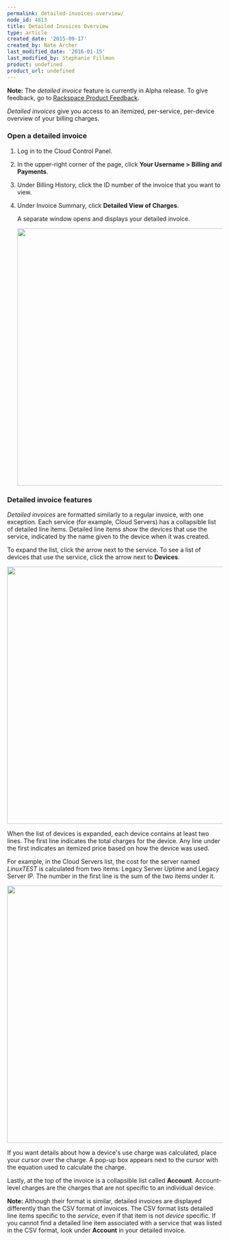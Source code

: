 ```yaml
---
permalink: detailed-invoices-overview/
node_id: 4813
title: Detailed Invoices Overview
type: article
created_date: '2015-09-17'
created_by: Nate Archer
last_modified_date: '2016-01-15'
last_modified_by: Stephanie Fillmon
product: undefined
product_url: undefined
---
```


**Note:** The *detailed invoice* feature is currently in Alpha release.
To give feedback, go to [Rackspace Product Feedback](http://feedback.rackspace.com/forums/258797-mycloud-cloud-control-panel/category/86622-billing).

*Detailed invoices* give you access to an itemized, per-service,
per-device overview of your billing charges.

### Open a detailed invoice

1.  Log in to the Cloud Control Panel.

2.  In the upper-right corner of the page, click **Your
    Username > Billing and Payments**.

3.  Under Billing History, click the ID number of the invoice that you
    want to view.

4.  Under Invoice Summary, click **Detailed View of Charges**.

    A separate window opens and displays your detailed invoice.

    <img src="{% asset_path general/detailed-invoices-overview/detailedinvoice.png %}" width="600" />

### Detailed invoice features

*Detailed invoices* are formatted similarly to a regular invoice, with
one exception. Each service (for example, Cloud Servers) has a
collapsible list of detailed line items. Detailed line items show the
devices that use the service, indicated by the name given to the device
when it was created.

To expand the list, click the arrow next to the service. To see a list of devices that use the service, click the arrow next to **Devices**.

  <img src="{% asset_path general/detailed-invoices-overview/detailedinvoiceexpand.png %}" width="600" />

When the list of devices is expanded, each device contains at least two
lines. The first line indicates the total charges for the device. Any
line under the first indicates an itemized price based on how the device
was used.

For example, in the Cloud Servers list, the cost for the server named
*LinuxTEST* is calculated from two items: Legacy Server Uptime and Legacy
Server IP. The number in the first line is the sum of the two items
under it.

 <img src="{% asset_path general/detailed-invoices-overview/linuxtest.png %}" width="600" />

If you want details about how a device's use charge was calculated,
place your cursor over the charge. A pop-up box appears next to the
cursor with the equation used to calculate the charge.

Lastly, at the top of the invoice is a collapsible list called
**Account**. Account-level charges are the charges that are not specific
to an individual device.

**Note:** Although their format is similar, detailed invoices are
displayed differently than the CSV format of invoices. The CSV format
lists detailed line items specific to the *service*, even if that item
is not *device* specific. If you cannot find a detailed line item
associated with a service that was listed in the CSV format, look under
**Account** in your detailed invoice.
